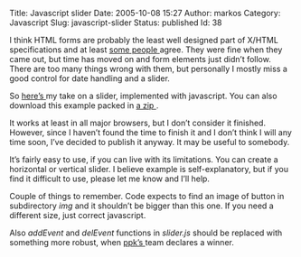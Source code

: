 Title: Javascript slider
Date: 2005-10-08 15:27
Author: markos
Category: Javascript
Slug: javascript-slider
Status: published
Id: 38

<div>
 <p>
  I think HTML forms  are probably the least well designed part of X/HTML specifications and at least
  <a href="http://www.whatwg.org/" title="Link to WHATWG">
   some people
  </a>
  agree. They were fine when they came out, but time has moved on and form elements just didn’t follow. There are too many things wrong with them, but personally I mostly miss a good control for date handling and a slider.
 </p>
 <p>
  So
  <a href="/examples/slider/index.html" title="Slider example">
   here’s
  </a>
  my take on a slider, implemented with javascript. You can also download this example packed in
  <a href="/examples/slider.zip">
   a zip
  </a>
  .
 </p>
 <p>
  It works at least in all major browsers, but I don’t consider it finished. However, since I haven’t found the time to finish it and I don’t think I will any time soon, I’ve decided to publish it anyway. It may be useful to somebody.
 </p>
 <p>
  It’s fairly easy to use, if you can live with its limitations. You can create a horizontal or vertical slider. I believe example is self-explanatory, but if you find it difficult to use, please let me know and I’ll help.
 </p>
 <p>
  Couple of things to remember. Code expects to find an image of button in subdirectory
  <em>
   img
  </em>
  and it shouldn’t be bigger than this one. If you need a different size, just correct javascript.
 </p>
 <p>
  Also
  <em>
   addEvent
  </em>
  and
  <em>
   delEvent
  </em>
  functions in
  <em>
   slider.js
  </em>
  should be replaced with something more robust, when
  <a href="http://www.quirksmode.org/blog/" title="PPK's blog">
   ppk’s
  </a>
  team declares a winner.
 </p>
</div>
